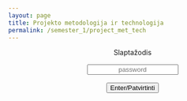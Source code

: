 ```yaml
---
layout: page
title: Projekto metodologija ir technologija
permalink: /semester_1/project_met_tech
---
```


<body>
<style>
    
.button {
  transition-duration: 0.4s;
  display: inline-block;
  padding: 10px 15px;
  cursor: pointer;
  text-align: center;
  text-decoration: none;
  outline: none;
  color: #fff;
  background-color: grey;
  border: none;
  border-radius: 15px;
  box-shadow: 0 9px #999;
}

.button:hover {
  background-color: #1C2833; /* Green */
  color: white;
}
</style>
<div id="loginbox" style="text-align:center" >
        Slaptažodis<br />
        <input style="margin: 16px; text-align: center;" id="password" type="password" placeholder="password" /> <br />
        <p id="wrongPassword" style="display: none;color: red;font-weight: bold;">*Netinkamas slaptažodis</p>
        <button class="button" id="loginbutton" type="button">Enter/Patvirtinti</button>
	</div>

<script type="text/javascript" src="https://code.jquery.com/jquery-1.12.0.min.js"></script>

<script src="https://cdnjs.cloudflare.com/ajax/libs/jsSHA/2.0.2/sha.js"></script>

<script type="text/javascript">
"use strict";

function loadPage(pwd) {

    var hashM = new jsSHA("SHA-512","TEXT", {numRounds: 1});
    hashM.update(pwd);
    var hash = hashM.getHash("HEX");
    var url= hash + "";
    var originUrl="";

    $.ajax({
        url : url,
        dataType : "html",
        success : function(data) {

            window.location= url;

        },
        error : function(xhr, ajaxOptions, thrownError) {

            alert("Netinkamas slaptažodis; Incorect password;");
            window.location=originUrl;
            parent.location.hash= hash;
            $("#password").attr("placeholder","wrong password");
            $("#password").val("");
        }
    });
}


$("#loginbutton").on("click", function() {
    loadPage($("#password").val());
});
$("#password").keypress(function(e) {
    if (e.which == 13) {

        loadPage($("#password").val());
    }
});
$("#password").focus();

</script>
</body>